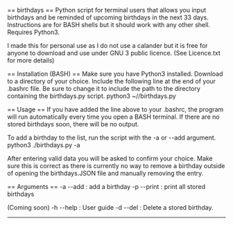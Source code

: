 == birthdays ==
Python script for terminal users that allows you input birthdays and be reminded of upcoming birthdays in the next 33 days.
Instructions are for BASH shells but it should work with any other shell.
Requires Python3.

I made this for personal use as I do not use a calander but it is free for anyone to download and use under GNU 3 public licence.
(See Licence.txt for more details)


== Installation (BASH) ==
Make sure you have Python3 installed.
Download to a directory of your choice.
Include the following line at the end of your .bashrc file. Be sure to change it to include the path to the directory containing the birthdays.py script.
    python3 ~/<path to directory>/birthdays.py
    

== Usage == 
If you have added the line above to your .bashrc, the program will run automatically every time you open a BASH terminal.
If there are no stored birthdays soon, there will be no output.

To add a birthday to the list, run the script with the -a or --add argument.
  python3 ./birthdays.py -a
  
After entering valid data you will be asked to confirm your choice.
Make sure this is correct as there is currently no way to remove a birthday outside of opening the birthdays.JSON file and manually removing the entry.

== Arguments ==
-a --add : add a birthday
-p --print : print all stored birthdays

(Coming soon)
-h --help : User guide
-d --del : Delete a stored birthday.

----------------------------------------------------------------------------------------------------------------------------------------------------------
